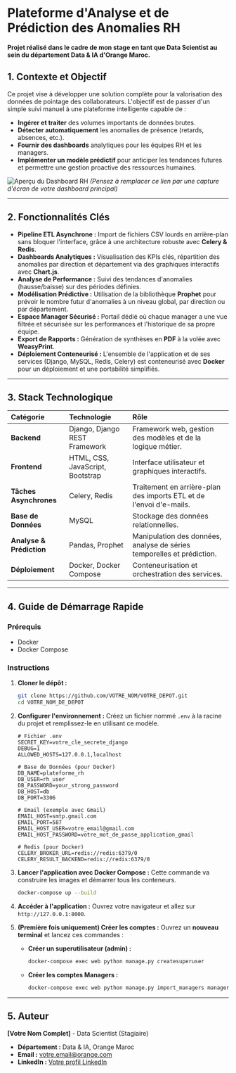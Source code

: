 # Plateforme d'Analyse et de Prédiction des Anomalies RH

**Projet réalisé dans le cadre de mon stage en tant que Data Scientist au sein du département Data & IA d'Orange Maroc.**

## 1. Contexte et Objectif

Ce projet vise à développer une solution complète pour la valorisation des données de pointage des collaborateurs. L'objectif est de passer d'un simple suivi manuel à une plateforme intelligente capable de :
- **Ingérer et traiter** des volumes importants de données brutes.
- **Détecter automatiquement** les anomalies de présence (retards, absences, etc.).
- **Fournir des dashboards** analytiques pour les équipes RH et les managers.
- **Implémenter un modèle prédictif** pour anticiper les tendances futures et permettre une gestion proactive des ressources humaines.

![Aperçu du Dashboard RH](https://i.imgur.com/your-screenshot-link.png)
*(Pensez à remplacer ce lien par une capture d'écran de votre dashboard principal)*

---

## 2. Fonctionnalités Clés

-   **Pipeline ETL Asynchrone :** Import de fichiers CSV lourds en arrière-plan sans bloquer l'interface, grâce à une architecture robuste avec **Celery & Redis**.
-   **Dashboards Analytiques :** Visualisation des KPIs clés, répartition des anomalies par direction et département via des graphiques interactifs avec **Chart.js**.
-   **Analyse de Performance :** Suivi des tendances d'anomalies (hausse/baisse) sur des périodes définies.
-   **Modélisation Prédictive :** Utilisation de la bibliothèque **Prophet** pour prévoir le nombre futur d'anomalies à un niveau global, par direction ou par département.
-   **Espace Manager Sécurisé :** Portail dédié où chaque manager a une vue filtrée et sécurisée sur les performances et l'historique de sa propre équipe.
-   **Export de Rapports :** Génération de synthèses en **PDF** à la volée avec **WeasyPrint**.
-   **Déploiement Conteneurisé :** L'ensemble de l'application et de ses services (Django, MySQL, Redis, Celery) est conteneurisé avec **Docker** pour un déploiement et une portabilité simplifiés.

---

## 3. Stack Technologique

| Catégorie | Technologie | Rôle |
| :--- | :--- | :--- |
| **Backend** | Django, Django REST Framework | Framework web, gestion des modèles et de la logique métier. |
| **Frontend** | HTML, CSS, JavaScript, Bootstrap | Interface utilisateur et graphiques interactifs. |
| **Tâches Asynchrones**| Celery, Redis | Traitement en arrière-plan des imports ETL et de l'envoi d'e-mails. |
| **Base de Données** | MySQL | Stockage des données relationnelles. |
| **Analyse & Prédiction** | Pandas, Prophet | Manipulation des données, analyse de séries temporelles et prédiction. |
| **Déploiement** | Docker, Docker Compose | Conteneurisation et orchestration des services. |

---

## 4. Guide de Démarrage Rapide

### Prérequis
-   Docker
-   Docker Compose

### Instructions

1.  **Cloner le dépôt :**
    ```bash
    git clone https://github.com/VOTRE_NOM/VOTRE_DEPOT.git
    cd VOTRE_NOM_DE_DEPOT
    ```

2.  **Configurer l'environnement :**
    Créez un fichier nommé `.env` à la racine du projet et remplissez-le en utilisant ce modèle.
    ```env
    # Fichier .env
    SECRET_KEY=votre_cle_secrete_django
    DEBUG=1
    ALLOWED_HOSTS=127.0.0.1,localhost
    
    # Base de Données (pour Docker)
    DB_NAME=plateforme_rh
    DB_USER=rh_user
    DB_PASSWORD=your_strong_password
    DB_HOST=db
    DB_PORT=3306
    
    # Email (exemple avec Gmail)
    EMAIL_HOST=smtp.gmail.com
    EMAIL_PORT=587
    EMAIL_HOST_USER=votre_email@gmail.com
    EMAIL_HOST_PASSWORD=votre_mot_de_passe_application_gmail
    
    # Redis (pour Docker)
    CELERY_BROKER_URL=redis://redis:6379/0
    CELERY_RESULT_BACKEND=redis://redis:6379/0
    ```

3.  **Lancer l'application avec Docker Compose :**
    Cette commande va construire les images et démarrer tous les conteneurs.
    ```bash
    docker-compose up --build
    ```

4.  **Accéder à l'application :**
    Ouvrez votre navigateur et allez sur `http://127.0.0.1:8000`.

5.  **(Première fois uniquement) Créer les comptes :**
    Ouvrez un **nouveau terminal** et lancez ces commandes :
    -   **Créer un superutilisateur (admin) :**
        ```bash
        docker-compose exec web python manage.py createsuperuser
        ```
    -   **Créer les comptes Managers :**
        ```bash
        docker-compose exec web python manage.py import_managers managers.csv
        ```

---

## 5. Auteur

**[Votre Nom Complet]** - Data Scientist (Stagiaire)
*   **Département :** Data & IA, Orange Maroc
*   **Email :** votre.email@orange.com
*   **LinkedIn :** [Votre profil LinkedIn](https://www.linkedin.com/in/votre-profil/)